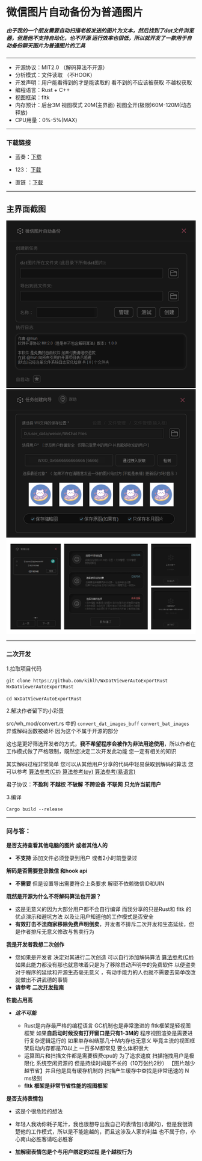 # 微信图片自动备份为普通图片

##### 由于我的一个朋友需要自动扫描老板发送的图片为文本，然后找到了dat文件浏览器，但是他不支持自动化，也不开源 运行效率也很低，所以就开发了一款用于自动备份聊天图片为普通图片的工具

------------------------------------------------------------------------------------

* 开源协议：MIT2.0  （解码算法不开源）
* 分析模式：文件读取 （不HOOK）
* 开发声明：用户能看得到的才是能读取的 看不到的不应该被获取 不越权获取
* 编程语言：Rust + C++
* 视图框架：fltk
* 内存预计：后台3M  视图模式 20M(主界面)   视图全开(极限)60M-120M(动态释放)  
* CPU用量：0%-5%(MAX)



----------------------------

### 下载链接

* 蓝奏：[下载](https://kiic.lanzouw.com/iVywr19jnfkd)

* 123： [下载](https://www.123pan.com/s/UCaqVv-9AoMA.html)

* 直链 ：[下载](https://vip.123pan.cn/1816369032/assets/WxDatViewerAutoExportRust.zip)

  
------------------------------

主界面截图
------------------------------
![img](assets/main.png)
![img](assets/util.png)
![img](assets/all_sub_main.png)

----------------------------------------------------------
### 二次开发



1.拉取项目代码

```shell
git clone https://github.com/kihlh/WxDatViewerAutoExportRust WxDatViewerAutoExportRust

cd WxDatViewerAutoExportRust
```



2.解决作者留下的小彩蛋

src/wh_mod/convert.rs 中的  `convert_dat_images_buff`  `convert_bat_images` 异或解码函数被破坏 因为这个不属于开源的部分

这也是更好筛选开发者的方式，**我不希望程序会被作为非法用途使用**，所以作者在工作模式做了严格限制，既然您决定二次开发此功能 您一定有相关的知识

其实解码过程非常简单 您可以从其他用户分享的代码中轻易获取到解码的算法 您可以参考  [算法参考(C#)](https://www.52pojie.cn/forum.php?mod=viewthread&tid=1507922&highlight=dat)      [算法参考(py)](https://www.52pojie.cn/forum.php?mod=viewthread&tid=1814264&highlight=dat)   [算法参考(易语言)](https://www.52pojie.cn/forum.php?mod=viewthread&tid=1457843&highlight=dat) 

君子协议：**不盈利**   **不越权**   **不破解**  **不跨设备**   **不联网**  **只允许当前用户**



3.编译

```shell
Cargo build --release
```



----------------------------
### 问与答：

**是否支持查看其他电脑的图片 或者其他人的**

- **不支持** 添加文件必须登录到用户 或者2小时前登录过



**解码是否需要登录微信 和hook api**

- **不需要** 但是设置导出需要符合上条要求 解密不依赖微信ID和UIN



**既然是开源为什么不将解码算法也开源？**

- 这是无意义的因为大部分用户都不会自行编译 而我分享的只是Rust和 fltk 的优点演示和避坑方法 以及让用户知道他的工作模式是否安全
- **有效打击不法商家移除免费声明倒卖**，开发者不排斥二次开发和生态延续，但是作者排斥无意义修改与售卖行为



**我是开发者我想二次创作**

- 您如果是开发者 决定对其进行二次创造 可以自行添加解码算法 [算法参考(C#)](https://www.52pojie.cn/forum.php?mod=viewthread&tid=1507922&highlight=dat) 如果此能力都没有那也就意味着只是为了移除启动声明中的免费软件 以便盗卖 对于程序的延续和开源生态毫无意义 ，有动手能力的人也就不需要去简单改改就做出不讲武德的事情
- **请参考 [二次开发指南](#二次开发)**



**性能占用高**

- ***这不可能***

  - Rust是内存最严格的编程语言 GC机制也是非常激进的 fltk框架是轻视图框架 如果**自启动时候没有打开窗口是只有1-3M的** 程序视图渲染是需要进行复杂逻辑运行的 如果单存纠结那几十M内存也无意义 毕竟主流的视图框架启动内存都是70以上 一百多M都常见 要么体积很大
  - 运算图片和扫描文件都是需要很费cpu的 为了追求速度 扫描拖拽用户是极限化 系统空闲资源的 但是持续时间是不长的（10万张约2秒） 【图片越少越节省】并且他是具有缓存机制的 扫描产生缓存中查找是非常迅速的 N ms级别
  - **fltk 框架是非常节省性能的视图框架**
  
  

**是否支持表情包**

- 这是个很危险的想法

- 年轻人我劝你耗子尾汁，我也很想导出我自己的表情包(收藏的)，但是我很清楚他的工作模式，所以是不能逾越的，而且这涉及人家的利益 也不属于你，小心南山必胜客请吃必胜客
- **加解密表情包是个与用户绑定的过程 是个越权行为**
